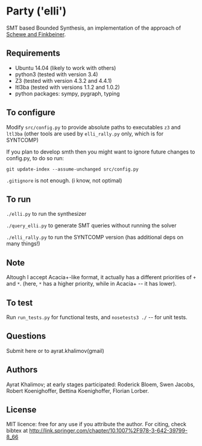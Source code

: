 # Party ('elli')

SMT based Bounded Synthesis, an implementation of the approach of 
[Schewe and Finkbeiner](https://www.react.uni-saarland.de/publications/atva07.pdf).

## Requirements
- Ubuntu 14.04 (likely to work with others)
- python3 (tested with version 3.4)
- Z3 (tested with version 4.3.2 and 4.4.1)
- ltl3ba (tested with versions 1.1.2 and 1.0.2)
- python packages: sympy, pygraph, typing

## To configure
Modify `src/config.py` to provide absolute paths to executables `z3` and `ltl3ba`
(other tools are used by `elli_rally.py` only, which is for SYNTCOMP)

If you plan to develop smth then you might want to ignore future changes to config.py, to do so run:
	
	git update-index --assume-unchanged src/config.py

`.gitignore` is not enough.
(i know, not optimal)

## To run
`./elli.py` to run the synthesizer

`./query_elli.py` to generate SMT queries without running the solver

`./elli_rally.py` to run the SYNTCOMP version (has additional deps on many things!)

## Note

Altough I accept Acacia+-like format,
it actually has a different priorities of `+` and `*`.
(here, `*` has a higher priority, while in Acacia+ -- it has lower).

## To test
Run `run_tests.py` for functional tests, and `nosetests3 ./` -- for unit tests.

## Questions
Submit here or to ayrat.khalimov(gmail)

## Authors
Ayrat Khalimov; at early stages participated:
Roderick Bloem, Swen Jacobs, Robert Koenighoffer, Bettina Koenighoffer, Florian Lorber.

## License
MIT licence: free for any use if you attribute the author. 
For citing, check bibtex at http://link.springer.com/chapter/10.1007%2F978-3-642-39799-8_66
